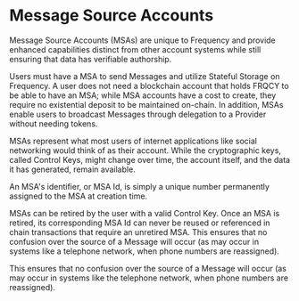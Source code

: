 # Message Source Accounts

Message Source Accounts (MSAs) are unique to Frequency and provide enhanced capabilities distinct from other account systems while still ensuring that data has verifiable authorship.

Users must have a MSA to send Messages and utilize Stateful Storage on Frequency.
A user does not need a blockchain account that holds FRQCY to be able to have an MSA; while MSA accounts have a cost to create, they require no existential deposit to be maintained on-chain.
In addition, MSAs enable users to broadcast Messages through delegation to a Provider without needing tokens.

MSAs represent what most users of internet applications like social networking would think of as their account.
While the cryptographic keys, called Control Keys, might change over time, the account itself, and the data it has generated, remain available.

An MSA's identifier, or MSA Id, is simply a unique number permanently assigned to the MSA at creation time.

MSAs can be retired by the user with a valid Control Key.
Once an MSA is retired, its corresponding MSA Id can never be reused or referenced in chain transactions that require an unretired MSA.
This ensures that no confusion over the source of a Message will occur (as may occur in systems like a telephone network, when phone numbers are reassigned).

This ensures that no confusion over the source of a Message will occur (as may occur in systems like the telephone network, when phone numbers are reassigned).
